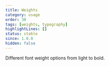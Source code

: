 ```yaml
---
title: Weights
category: usage
order: 30
tags: [weights, typography]
highlightLines: []
status: stable
since: 1.0.0
hidden: false
---
```


Different font weight options from light to bold.
